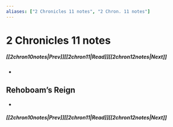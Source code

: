 ```yaml
---
aliases: ["2 Chronicles 11 notes", "2 Chron. 11 notes"]
---
```

# 2 Chronicles 11 notes
##### <span class=arrow-left></span>[[2chron10notes|Prev]]<span class=navigation-separator></span>[[2chron11|Read]]<span class=navigation-separator></span>[[2chron12notes|Next]]<span class=arrow-right></span>
- 
## Rehoboam’s Reign
- 
##### <span class=arrow-left></span>[[2chron10notes|Prev]]<span class=navigation-separator></span>[[2chron11|Read]]<span class=navigation-separator></span>[[2chron12notes|Next]]<span class=arrow-right></span>